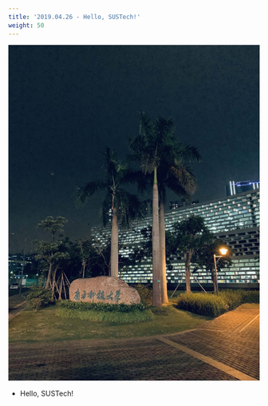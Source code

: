 ```yaml
---
title: '2019.04.26 - Hello, SUSTech!'
weight: 50
---
```


![](/labpics/2019/20190426.jpg)

- Hello, SUSTech!
